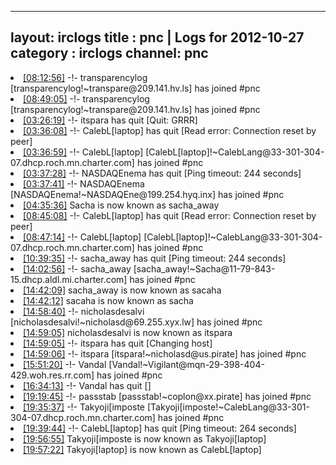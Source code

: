
---
layout: irclogs
title : pnc | Logs for 2012-10-27
category : irclogs
channel: pnc
---
<li class="logitem"><a href="#08:12:56" name="08:12:56" class="time">[08:12:56]</a> -!- <span class="join">transparencylog</span> [transparencylog!~transpare@209.141.hv.ls] has joined #pnc </li>
<li class="logitem"><a href="#08:49:05" name="08:49:05" class="time">[08:49:05]</a> -!- <span class="join">transparencylog</span> [transparencylog!~transpare@209.141.hv.ls] has joined #pnc </li>
<li class="logitem"><a href="#03:26:19" name="03:26:19" class="time">[03:26:19]</a> -!- <span class="quit">itspara</span> has quit [Quit: GRRR] </li>
<li class="logitem"><a href="#03:36:08" name="03:36:08" class="time">[03:36:08]</a> -!- <span class="quit">CalebL[laptop]</span> has quit [Read error: Connection reset by peer] </li>
<li class="logitem"><a href="#03:36:59" name="03:36:59" class="time">[03:36:59]</a> -!- <span class="join">CalebL[laptop]</span> [CalebL[laptop]!~CalebLang@33-301-304-07.dhcp.roch.mn.charter.com] has joined #pnc </li>
<li class="logitem"><a href="#03:37:28" name="03:37:28" class="time">[03:37:28]</a> -!- <span class="quit">NASDAQEnema</span> has quit [Ping timeout: 244 seconds] </li>
<li class="logitem"><a href="#03:37:41" name="03:37:41" class="time">[03:37:41]</a> -!- <span class="join">NASDAQEnema</span> [NASDAQEnema!~NASDAQEne@199.254.hyq.inx] has joined #pnc </li>
<li class="logitem"><a href="#04:35:36" name="04:35:36" class="time">[04:35:36]</a> <span class="nick">Sacha</span> is now known as <span class="nick">sacha_away</span> </li>
<li class="logitem"><a href="#08:45:08" name="08:45:08" class="time">[08:45:08]</a> -!- <span class="quit">CalebL[laptop]</span> has quit [Read error: Connection reset by peer] </li>
<li class="logitem"><a href="#08:47:14" name="08:47:14" class="time">[08:47:14]</a> -!- <span class="join">CalebL[laptop]</span> [CalebL[laptop]!~CalebLang@33-301-304-07.dhcp.roch.mn.charter.com] has joined #pnc </li>
<li class="logitem"><a href="#10:39:35" name="10:39:35" class="time">[10:39:35]</a> -!- <span class="quit">sacha_away</span> has quit [Ping timeout: 244 seconds] </li>
<li class="logitem"><a href="#14:02:56" name="14:02:56" class="time">[14:02:56]</a> -!- <span class="join">sacha_away</span> [sacha_away!~Sacha@11-79-843-15.dhcp.aldl.mi.charter.com] has joined #pnc </li>
<li class="logitem"><a href="#14:42:09" name="14:42:09" class="time">[14:42:09]</a> <span class="nick">sacha_away</span> is now known as <span class="nick">sacaha</span> </li>
<li class="logitem"><a href="#14:42:12" name="14:42:12" class="time">[14:42:12]</a> <span class="nick">sacaha</span> is now known as <span class="nick">sacha</span> </li>
<li class="logitem"><a href="#14:58:40" name="14:58:40" class="time">[14:58:40]</a> -!- <span class="join">nicholasdesalvi</span> [nicholasdesalvi!~nicholasd@69.255.xyx.lw] has joined #pnc </li>
<li class="logitem"><a href="#14:59:05" name="14:59:05" class="time">[14:59:05]</a> <span class="nick">nicholasdesalvi</span> is now known as <span class="nick">itspara</span> </li>
<li class="logitem"><a href="#14:59:05" name="14:59:05" class="time">[14:59:05]</a> -!- <span class="quit">itspara</span> has quit [Changing host] </li>
<li class="logitem"><a href="#14:59:06" name="14:59:06" class="time">[14:59:06]</a> -!- <span class="join">itspara</span> [itspara!~nicholasd@us.pirate] has joined #pnc </li>
<li class="logitem"><a href="#15:51:20" name="15:51:20" class="time">[15:51:20]</a> -!- <span class="join">Vandal</span> [Vandal!~Vigilant@mqn-29-398-404-429.woh.res.rr.com] has joined #pnc </li>
<li class="logitem"><a href="#16:34:13" name="16:34:13" class="time">[16:34:13]</a> -!- <span class="quit">Vandal</span> has quit [] </li>
<li class="logitem"><a href="#19:19:45" name="19:19:45" class="time">[19:19:45]</a> -!- <span class="join">passstab</span> [passstab!~coplon@xx.pirate] has joined #pnc </li>
<li class="logitem"><a href="#19:35:37" name="19:35:37" class="time">[19:35:37]</a> -!- <span class="join">Takyoji[imposte</span> [Takyoji[imposte!~CalebLang@33-301-304-07.dhcp.roch.mn.charter.com] has joined #pnc </li>
<li class="logitem"><a href="#19:39:44" name="19:39:44" class="time">[19:39:44]</a> -!- <span class="quit">CalebL[laptop]</span> has quit [Ping timeout: 264 seconds] </li>
<li class="logitem"><a href="#19:56:55" name="19:56:55" class="time">[19:56:55]</a> <span class="nick">Takyoji[imposte</span> is now known as <span class="nick">Takyoji[laptop]</span> </li>
<li class="logitem"><a href="#19:57:22" name="19:57:22" class="time">[19:57:22]</a> <span class="nick">Takyoji[laptop]</span> is now known as <span class="nick">CalebL[laptop]</span> </li>


